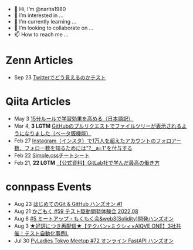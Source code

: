 - 👋 Hi, I’m @narita1980
- 👀 I’m interested in ...
- 🌱 I’m currently learning ...
- 💞️ I’m looking to collaborate on ...
- 📫 How to reach me ...

# Zenn Articles

<!-- profile updater begin: zenn -->
- Sep 23 [Twitterでどう見えるのかテスト](https://zenn.dev/narita1980/articles/cbb21f8d7f785752d6ac)
<!-- profile updater end: zenn -->

# Qiita Articles

<!-- profile updater begin: qiita -->
- May 3 [15分ルールで学習効果を高める（日本語訳）](https://qiita.com/narita1980/items/d0ad5246344fc6e4380f)
- Mar 4, **3 LGTM** [GitHubのプルリクエストでファイルツリーが表示されるようになりました（ベータ版機能）](https://qiita.com/narita1980/items/bee2c5232342a51e0415)
- Feb 27 [Instagram（インスタ）で1万人を超えたアカウントのフォロアー数、フォロー数を知るためには"?__a=1"を付与する](https://qiita.com/narita1980/items/630b7014fa893461b991)
- Feb 22 [Simple.cssチートシート](https://qiita.com/narita1980/items/fd2ccf0e91944aab9fd5)
- Feb 21, **22 LGTM** [【公式資料】GitLab社で学んだ最高の働き方](https://qiita.com/narita1980/items/d7d142c2bb6312cb9ad6)
<!-- profile updater end: qiita -->

# connpass Events

<!-- profile updater begin: connpass -->
- Aug 23 [はじめてのGit & GitHub ハンズオン #1](https://asiaquest.connpass.com/event/255246/)
- Aug 21 [かごもく #59 テスト駆動開発体験会 2022.08](https://kagoben.connpass.com/event/254344/)
- Aug 6 [#5 ミートアップ・もくもく会&web3(Solidity)開発ハンズオン](https://buildweekend.connpass.com/event/254444/)
- Aug 3 [★好評につき再配信★【テクバン×ミクシィ×AIQVE ONE】3社共催！テスト自動化事例L](https://tech-quality.connpass.com/event/254756/)
- Jul 30 [PyLadies Tokyo Meetup #72 オンライン FastAPI ハンズオン](https://pyladies-tokyo.connpass.com/event/254107/)
<!-- profile updater end: connpass -->

<!---
narita1980/narita1980 is a ✨ special ✨ repository because its `README.md` (this file) appears on your GitHub profile.
You can click the Preview link to take a look at your changes.
--->
